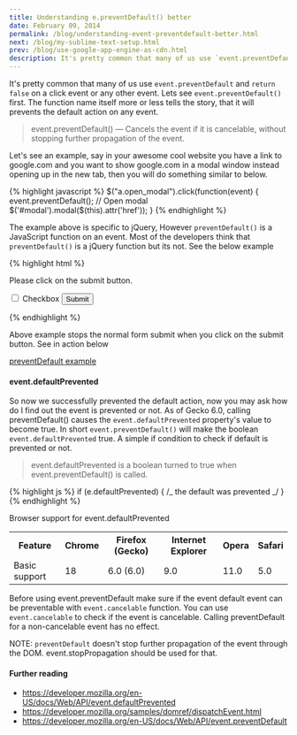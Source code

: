 ```yaml
---
title: Understanding e.preventDefault() better
date: February 09, 2014
permalink: /blog/understanding-event-preventdefault-better.html
next: /blog/my-sublime-text-setup.html
prev: /blog/use-google-app-engine-as-cdn.html
description: It's pretty common that many of us use `event.preventDefault` and `return false` on a click event or any other event. Lets see `event.preventDefault()` first. The function name itself more or less tells the story, that it will prevents...
---
```


It's pretty common that many of us use `event.preventDefault` and `return false` on a click event or any other event. Lets see `event.preventDefault()` first. The function name itself more or less tells the story, that it will prevents the default action on any event.

> event.preventDefault() &mdash; Cancels the event if it is cancelable, without stopping further propagation of the event.

Let's see an example, say in your awesome cool website you have a link to google.com and you want to show google.com in a modal window instead opening up in the new tab, then you will do something similar to below.

{% highlight javascript %}
$("a.open_modal").click(function(event) {
  event.preventDefault();
  // Open modal
  $('#modal').modal(\$(this).attr('href'));
}
{% endhighlight %}

The example above is specific to jQuery, However `preventDefault()` is a JavaScript function on an event. Most of the developers think that `preventDefault()` is a jQuery function but its not. See the below example

{% highlight html %}

<!DOCTYPE html>
<html>
<head>
  <title>preventDefault example</title>
  <script>
  function stopDefAction(evt) {
    evt.preventDefault();
    alert("You shall not pass!!");
  }
  function Init() {
    document.getElementById('my-form').addEventListener(
      'submit', stopDefAction, false
   );
  }
  </script>
</head>
<body onload="Init()">
  <p>Please click on the submit button.</p>
  <form id="my-form">
    <input type="checkbox" id="my-checkbox" />
    <label for="my-checkbox">Checkbox</label>
    <input type="submit" value="Submit" />
  </form>
</body>
</html>
{% endhighlight %}

Above example stops the normal form submit when you click on the submit button. See in action below

<a class="jsbin-embed" href="http://jsbin.com/dasob/8/embed?output">preventDefault example</a><script src="http://static.jsbin.com/js/embed.js"></script>

#### event.defaultPrevented

So now we successfully prevented the default action, now you may ask how do I find out the event is prevented or not. As of Gecko 6.0, calling preventDefault() causes the `event.defaultPrevented` property's value to become true. In short `event.preventDefault()` will make the boolean `event.defaultPrevented` true. A simple if condition to check if default is prevented or not.

> event.defaultPrevented is a boolean turned to true when event.preventDefault() is called.

{% highlight js %}
if (e.defaultPrevented) {
/_ the default was prevented _/
}
{% endhighlight %}

Browser support for event.defaultPrevented

<table class="table">
    <tbody>
      <tr>
        <th>Feature</th>
        <th>Chrome</th>
        <th>Firefox (Gecko)</th>
        <th>Internet Explorer</th>
        <th>Opera</th>
        <th>Safari</th>
      </tr>
      <tr>
        <td>Basic support</td>
        <td>18</td>
        <td>6.0 (6.0)</td>
        <td>9.0</td>
        <td>11.0</td>
        <td>5.0</td>
      </tr>
    </tbody>
  </table>

Before using event.preventDefault make sure if the event default event can be preventable with `event.cancelable` function. You can use `event.cancelable` to check if the event is cancelable. Calling preventDefault for a non-cancelable event has no effect.

NOTE: `preventDefault` doesn't stop further propagation of the event through the DOM. event.stopPropagation should be used for that.

#### Further reading

- <a href="https://developer.mozilla.org/en-US/docs/Web/API/event.defaultPrevented" target="_blank">https://developer.mozilla.org/en-US/docs/Web/API/event.defaultPrevented</a>
- <a href="https://developer.mozilla.org/samples/domref/dispatchEvent.html" target="_blank">https://developer.mozilla.org/samples/domref/dispatchEvent.html</a>
- <a href="https://developer.mozilla.org/en-US/docs/Web/API/event.preventDefault" target="_blank">https://developer.mozilla.org/en-US/docs/Web/API/event.preventDefault</a>
